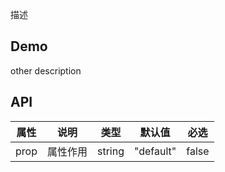 描述

## Demo

other description

## API

| 属性 | 说明     | 类型   | 默认值    | 必选  |
| ---- | -------- | ------ | --------- | ----- |
| prop | 属性作用 | string | "default" | false |
